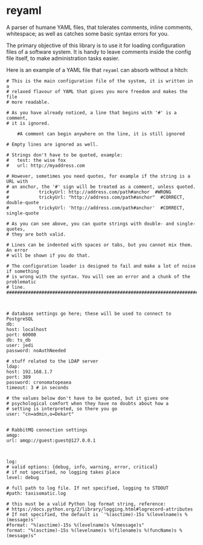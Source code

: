 reyaml
======

A parser of humane YAML files, that tolerates comments, inline comments, whitespace; as well as catches some basic syntax errors for you.

The primary objective of this library is to use it for loading configuration files of a software system. It is handy to leave comments inside the config file itself, to make administration tasks easier.


Here is an example of a YAML file that `reyaml` can absorb without a hitch:

```
# This is the main configuration file of the system, it is written in a
# relaxed flavour of YAML that gives you more freedom and makes the file
# more readable.

# As you have already noticed, a line that begins with '#' is a comment,
# it is ignored.

	#A comment can begin anywhere on the line, it is still ignored

# Empty lines are ignored as well.

# Strings don't have to be quoted, example:
#	test: the wise fox
#	url: http://myaddress.com

# However, sometimes you need quotes, for example if the string is a URL with 
# an anchor, the '#' sign will be treated as a comment, unless quoted.
#			trickyUrl: http://address.com/path#anchor  #WRONG
#			trickyUrl: "http://address.com/path#anchor"  #CORRECT, double-quote
#			trickyUrl: 'http://address.com/path#anchor'  #CORRECT, single-quote

# As you can see above, you can quote strings with double- and single-quotes,
# they are both valid.

# Lines can be indented with spaces or tabs, but you cannot mix them. An error
# will be shown if you do that.

# The configuration loader is designed to fail and make a lot of noise if something
# is wrong with the syntax. You will see an error and a chunk of the problematic
# line.
##############################################################################



# database settings go here; these will be used to connect to PostgreSQL
db:
host: localhost
port: 60000
db: ts_db
user: jedi
password: noAuthNeeded

# stuff related to the LDAP server
ldap:
host: 192.168.1.7
port: 389
password: cronomatopeaea
timeout: 3 # in seconds

# the values below don't have to be quoted, but it gives one
# psychological comfort when they have no doubts about how a
# setting is interpreted, so there you go
user: "cn=admin,o=Dekart"


# RabbitMQ connection settings
amqp:
url: amqp://guest:guest@127.0.0.1



log:
# valid options: {debug, info, warning, error, critical}
# if not specified, no logging takes place
level: debug

# full path to log file. If not specified, logging to STDOUT
#path: taxisomatic.log 

# this must be a valid Python log format string, reference:
# https://docs.python.org/2/library/logging.html#logrecord-attributes 
# If not specified, the default is `'%(asctime)-15s %(levelname)s %(message)s'`
#format: "%(asctime)-15s %(levelname)s %(message)s"
format: "%(asctime)-15s %(levelname)s %(filename)s %(funcName)s %(message)s"
```
